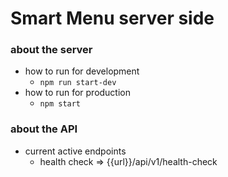 <!-- i will add the API introduction here later -->
# Smart Menu server side

### about the server
- how to run for development
    - ```npm run start-dev```
- how to run for production
    - ```npm start```

### about the API
- current active endpoints
    - health check => {{url}}/api/v1/health-check